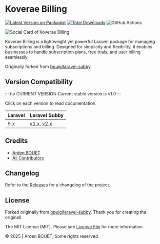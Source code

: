# Koverae Billing

[![Latest Version on Packagist](https://img.shields.io/packagist/v/koverae/koverae-billing.svg?style=flat-square)](https://packagist.org/packages/koverae/koverae-billing)
[![Total Downloads](https://img.shields.io/packagist/dt/koverae/koverae-billing.svg?style=flat-square)](https://packagist.org/packages/koverae/koverae-billing)
![GitHub Actions](https://github.com/koverae/koverae-billing/actions/workflows/main.yml/badge.svg)

<img src="https://koverae.com/assets/images/logo/logo.png" alt="Social Card of Koverae Billing">

Koverae Billing is a lightweight yet powerful Laravel package for managing subscriptions and billing. Designed for simplicity and flexibility, it enables businesses to handle subscription plans, free trials, and user billing seamlessly.


Originally forked from [bpuig/laravel-subby](https://github.com/bpuig/laravel-subby).

## Version Compatibility

::: tip CURRENT VERSION Current stable version is v1.0
:::

Click on each version to read documentation.

| Laravel | Laravel Subby                                  |
|:--------|:-----------------------------------------------|
| 9.x     | [v1.x](/v1.x/), [v2.x](/v2.x/)                 |


## Credits

-   [Arden BOUET](https://github.com/arden28)
-   [All Contributors](../../contributors)

## Changelog

Refer to the [Releases](https://github.com/bpuig/laravel-subby/releases) for a changelog of the project.

## License

Forked originally from [bpuig/laravel-subby](https://github.com/bpuig/laravel-subby). Thank you for
creating the original!

The MIT License (MIT). Please see [License File](LICENSE.md) for more information.

&copy; 2025 | Arden BOUET, Some rights reserved.

